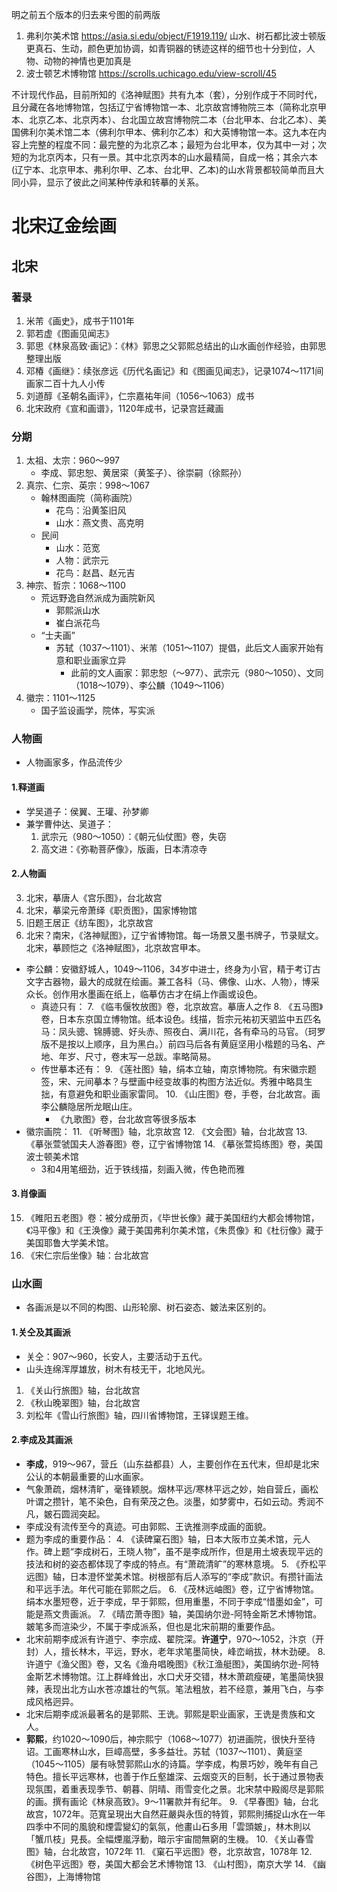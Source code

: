 明之前五个版本的归去来兮图的前两版
1. 弗利尔美术馆
https://asia.si.edu/object/F1919.119/
山水、树石都比波士顿版更真石、生动，颜色更加协调，如青铜器的锈迹这样的细节也十分到位，人物、动物的神情也更加真是
2. 波士顿艺术博物馆
https://scrolls.uchicago.edu/view-scroll/45

不计现代作品，目前所知的《洛神赋图》共有九本（套），分别作成于不同时代，且分藏在各地博物馆，包括辽宁省博物馆一本、北京故宫博物院三本（简称北京甲本、北京乙本、北京丙本）、台北国立故宫博物院二本（台北甲本、台北乙本）、美国佛利尔美术馆二本（佛利尔甲本、佛利尔乙本）和大英博物馆一本。这九本在内容上完整的程度不同：最完整的为北京乙本；最短为台北甲本，仅为其中一对；次短的为北京丙本，只有一景。其中北京丙本的山水最精简，自成一格；其余六本(辽宁本、北京甲本、弗利尔甲、乙本、台北甲、乙本)的山水背景都较简单而且大同小异，显示了彼此之间某种传承和转摹的关系。

# 北宋辽金绘画
## 北宋
### 著录
1. 米芾《画史》，成书于1101年
2. 郭若虚《图画见闻志》
3. 郭思《林泉高致·画记》：《林》郭思之父郭熙总结出的山水画创作经验，由郭思整理出版
4. 邓椿《画继》：续张彦远《历代名画记》和《图画见闻志》，记录1074～1171间画家二百十九人小传
5. 刘道醇《圣朝名画评》，仁宗嘉祐年间（1056～1063）成书
6. 北宋政府《宣和画谱》，1120年成书，记录宫廷藏画
### 分期
1. 太祖、太宗：960～997
    - 李成、郭忠恕、黄居寀（黄筌子）、徐崇嗣（徐熙孙）
2. 真宗、仁宗、英宗：998～1067
    - 翰林图画院（简称画院）
        - 花鸟：沿黄筌旧风
        - 山水：燕文贵、高克明
    - 民间
        - 山水：范宽
        - 人物：武宗元
        - 花鸟：赵昌、赵元吉
3. 神宗、哲宗：1068～1100
    - 荒远野逸自然派成为画院新风
        - 郭熙派山水
        - 崔白派花鸟
    - “士夫画”
        - 苏轼（1037～1101）、米芾（1051～1107）提倡，此后文人画家开始有意和职业画家立异
            - 此前的文人画家：郭忠恕（～977）、武宗元（980～1050）、文同（1018～1079）、李公麟（1049～1106）
4. 徽宗：1101～1125
    - 国子监设画学，院体，写实派
### 人物画
- 人物画家多，作品流传少
#### 1.释道画
- 学吴道子：侯翼、王瓘、孙梦卿
- 兼学曹仲达、吴道子：
    1. 武宗元（980～1050）：《朝元仙仗图》卷，失窃
    2. 高文进：《弥勒菩萨像》，版画，日本清凉寺
#### 2.人物画
3. 北宋，摹唐人《宫乐图》，台北故宫
4. 北宋，摹梁元帝萧绎《职贡图》，国家博物馆
5. 旧题王居正《纺车图》，北京故宫
6. 北宋？南宋，《洛神赋图》，辽宁省博物馆。每一场景又墨书牌子，节录赋文。北宋，摹顾恺之《洛神赋图》，北京故宫甲本。
- 李公麟：安徽舒城人，1049～1106，34岁中进士，终身为小官，精于考订古文字古器物，最大的成就在绘画。兼工各科（马、佛像、山水、人物），博采众长。创作用水墨画在纸上，临摹仿古才在绢上作画或设色。
    - 真迹只有：
        7. 《临韦偃牧放图》卷，北京故宫。摹唐人之作
        8. 《五马图》卷，日本东京国立博物馆。纸本设色。线描，哲宗元祐初天驷监中五匹名马：凤头骢、锦膊骢、好头赤、照夜白、满川花，各有牵马的马官。（珂罗版不是按以上顺序，且为黑白。）前四马后各有黄庭坚用小楷题的马名、产地、年岁、尺寸，卷末写一总跋。率略简易。
    - 传世摹本还有：
        9. 《莲社图》轴，绢本立轴，南京博物院。有宋徽宗题签，宋、元间摹本？与壁画中经变故事的构图方法近似。秀雅中略具生拙，有意避免和职业画家雷同。
        10. 《山庄图》卷，手卷，台北故宫。画李公麟隐居所龙眠山庄。
        - 《九歌图》卷，台北故宫等很多版本
- 徽宗画院：
    11. 《听琴图》轴，北京故宫
    12. 《文会图》轴，台北故宫
    13. 《摹张萱虢国夫人游春图》卷，辽宁省博物馆
    14. 《摹张萱捣练图》卷，美国波士顿美术馆
    - 3和4用笔细劲，近于铁线描，刻画入微，传色艳而雅
#### 3.肖像画
15. 《睢阳五老图》卷：被分成册页，《毕世长像》藏于美国纽约大都会博物馆，《冯平像》和《王涣像》藏于美国弗利尔美术馆，《朱贯像》和《杜衍像》藏于美国耶鲁大学美术馆。
16. 《宋仁宗后坐像》轴：台北故宫

### 山水画
- 各画派是以不同的构图、山形轮廓、树石姿态、皴法来区别的。
#### 1.关仝及其画派
- 关仝：907～960，长安人，主要活动于五代。
- 山头连绵浑厚雄放，树木有枝无干，北地风光。
1. 《关山行旅图》轴，台北故宫
2. 《秋山晚翠图》轴，台北故宫
3. 刘松年《雪山行旅图》轴，四川省博物馆，王铎误题王维。
#### 2.李成及其画派
- **李成**，919～967，营丘（山东益都县）人，主要创作在五代末，但却是北宋公认的本朝最重要的山水画家。
- 气象萧疏，烟林清旷，毫锋颖脱。烟林平远/寒林平远之妙，始自营丘，画松叶谓之攒针，笔不染色，自有荣茂之色。淡墨，如梦雾中，石如云动。秀润不凡，皴石圆润突起。
- 李成没有流传至今的真迹。可由郭熙、王诜推测李成画的面貌。
- 题为李成的重要作品：
    4. 《读碑窠石图》轴，日本大阪市立美术馆，元人作。碑上题“李成树石，王晓人物”，虽不是李成所作，但是用土坡表现平远的技法和树的姿态都体现了李成的特点。有“萧疏清旷”的寒林意境。
    5. 《乔松平远图》轴，日本澄怀堂美术馆。树根部有后人添写的“李成”款识。有攒针画法和平远手法。年代可能在郭熙之后。
    6. 《茂林远岫图》卷，辽宁省博物馆。绢本水墨短卷，近于李成，早于郭熙，但用重墨，不同于李成“惜墨如金”，可能是燕文贵画派。
    7. 《晴峦萧寺图》轴，美国纳尔逊-阿特金斯艺术博物馆。皴笔多而渲染少，不属于李成派系，但也是北宋前期的重要作品。
- 北宋前期李成派有许道宁、李宗成、翟院深。**许道宁**，970～1052，汴京（开封）人，擅长林木，平远，野水，老年求笔墨简快，峰峦峭拔，林木劲硬。
    8. 许道宁《渔父图》卷，又名《渔舟唱晚图》《秋江渔艇图》，美国纳尔逊-阿特金斯艺术博物馆。江上群峰耸出，水口犬牙交错，林木萧疏瘦硬，笔墨简快狠辣，表现出北方山水苍凉雄壮的气氛。笔法粗放，若不经意，兼用飞白，与李成风格迥异。
- 北宋后期李成派最著名的是郭熙、王诜。郭熙是职业画家，王诜是贵族和文人。
- **郭熙**，约1020～1090后，神宗熙宁（1068～1077）初进画院，很快升至待诏。工画寒林山水，巨嶂高壁，多多益壮。苏轼（1037～1101）、黄庭坚（1045～1105）屡有咏赞郭熙山水的诗篇。学李成，构景巧妙，晚年有自己特色。擅长平远寒林，也善于作丘壑雄深、云烟变灭的巨制，长于通过景物表现氛围，着重表现季节、朝暮、阴晴、雨雪变化之景。北宋禁中殿阁尽是郭熙的画。撰有画论《林泉高致》。9～11署款并有纪年。
    9. 《早春图》轴，台北故宫，1072年。范寬呈現出大自然莊嚴與永恆的特質，郭熙則捕捉山水在一年四季中不同的風貌和煙雲變幻的氣氛，他畫山石多用「雲頭皴」，林木則以「蟹爪枝」見長。全幅煙嵐浮動，暗示宇宙間無窮的生機。
    10. 《关山春雪图》轴，台北故宫，1072年
    11. 《窠石平远图》卷，北京故宫，1078年
    12. 《树色平远图》卷，美国大都会艺术博物馆
    13. 《山村图》，南京大学
    14. 《幽谷图》，上海博物馆


